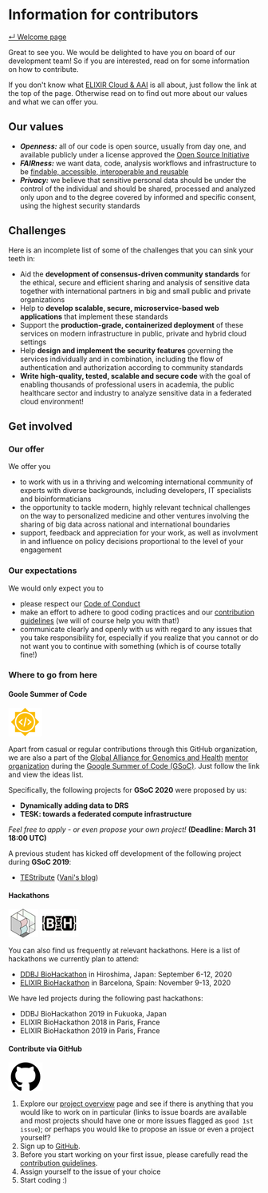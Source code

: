 # Information for contributors

[&#8629; Welcome page][welcome-page]

Great to see you. We would be delighted to have you on board of our development
team! So if you are interested, read on for some information on how to
contribute.

If you don't know what [ELIXIR Cloud & AAI][elixir-cloud] is all about, just
follow the link at the top of the page. Otherwise read on to find out more
about our values and what we can offer you.

## Our values

- **_Openness:_** all of our code is open source, usually from day one, and
  available publicly under a license approved the [Open Source Initiative][osi]
- **_FAIRness:_** we want data, code, analysis workflows and infrastructure to
  be [findable, accessible, interoperable and reusable][fair]
- **_Privacy:_** we believe that sensitive personal data should be under the
  control of the individual and should be shared, processed and analyzed only
  upon and to the degree covered by informed and specific consent, using the
  highest security standards

## Challenges

Here is an incomplete list of some of the challenges that you can sink your
teeth in:

- Aid the **development of consensus-driven community standards** for the
  ethical, secure and efficient sharing and analysis of sensitive data together
  with international partners in big and small public and private
  organizations
- Help to **develop scalable, secure, microservice-based web applications**
  that implement these standards
- Support the **production-grade, containerized deployment** of these services
  on modern infrastructure in public, private and hybrid cloud settings
- Help **design and implement the security features** governing the services
  individually and in combination, including the flow of authentication and
  authorization according to community standards
- **Write high-quality, tested, scalable and secure code** with the goal of
  enabling thousands of professional users in academia, the public healthcare
  sector and industry to analyze sensitive data in a federated cloud
  environment!

## Get involved

### Our offer

We offer you

- to work with us in a thriving and welcoming international
community of experts with diverse backgrounds, including developers, IT
specialists and bioinformaticians
- the opportunity to tackle modern, highly relevant technical challenges on
the way to personalized medicine and other ventures involving the sharing of
big data across national and international boundaries
- support, feedback and appreciation for your work, as well as involvment in
and influence on policy decisions proportional to the level of your
engagement

### Our expectations

We would only expect you to

- please respect our [Code of Conduct][code-of-conduct]
- make an effort to adhere to good coding practices and our [contribution
guidelines][contributing] (we will of course help you with that!)
- communicate clearly and openly with us with regard to any issues that you
take responsibility for, especially if you realize that you cannot or do not
want you to continue with something (which is of course totally fine!)

### Where to go from here

#### Goole Summer of Code

[![logo-gsoc][logo-gsoc]][gsoc]

Apart from casual or regular contributions through this GitHub organization,
we are also a part of the [Global Alliance for Genomics and Health][ga4gh]
[mentor organization][gsoc-ga4gh] during the [Google Summer of Code
(GSoC)][gsoc]. Just follow the link and view the ideas list.

Specifically, the following projects for **GSoC 2020** were proposed by us:

- **Dynamically adding data to DRS**
- **TESK: towards a federated compute infrastructure**

_Feel free to apply - or even propose your own project!_ **(Deadline: March 31
18:00 UTC)**

A previous student has kicked off development of the following project during
**GSoC 2019**:

- [TEStribute][testribute] ([Vani's blog][gsoc-2019-vani])

#### Hackathons

[![logo-bh-ddbj][logo-bh-ddbj]][bh-ddbj]
[![logo-bh-elixir][logo-bh-elixir]][bh-elixir]

You can also find us frequently at relevant hackathons. Here is a list of
hackathons we currently plan to attend:

- [DDBJ BioHackathon][bh-ddbj] in Hiroshima, Japan: September 6-12, 2020
- [ELIXIR BioHackathon][bh-elixir] in Barcelona, Spain: November 9-13, 2020

We have led projects during the following past hackathons:

- DDBJ BioHackathon 2019 in Fukuoka, Japan
- ELIXIR BioHackathon 2018 in Paris, France
- ELIXIR BioHackathon 2019 in Paris, France

#### Contribute via GitHub

[![logo-github][logo-github]][github]

1. Explore our [project overview][elixir-cloud-projects] page and see if there
is anything that you would like to work on in particular (links to issue boards
are available and most projects should have one or more issues flagged as `good
1st issue`); or perhaps you would like to propose an issue or even a project
yourself?
2. Sign up to [GitHub][github].
3. Before you start working on your first issue, please carefully read the
[contribution guidelines][contributing].
4. Assign yourself to the issue of your choice
5. Start coding :)

[bh-ddbj]: <http://www.biohackathon.org/>
[bh-elixir]: <https://www.biohackathon-europe.org/>
[cloud-computing]: <https://en.wikipedia.org/wiki/Cloud_computing>
[code-of-conduct]: CODE_OF_CONDUCT.md
[contributing]: resources/contributing_guidelines.md
[elixir-cloud]: <https://elixir-europe.github.io/cloud>
[elixir-cloud-projects]: resources/resources.md
[fair]: <https://www.go-fair.org/fair-principles/>
[ga4gh]: <https://www.ga4gh.org/>
[github]: <https://github.com/join>
[gsoc]: <https://summerofcode.withgoogle.com/>
[gsoc-2019-vani]: <https://gist.github.com/vaniisgh/02af3ab8233fb7b6ac9314df0c3716f7>
[gsoc-ga4gh]: <https://summerofcode.withgoogle.com/organizations/6274606475771904/>
[logo-bh-ddbj]: images/logo-bh-ddbj.png
[logo-bh-elixir]: images/logo-bh-elixir.png
[logo-github]: images/logo-github.png
[logo-gsoc]: images/logo-gsoc.png
[osi]: <https://opensource.org/>
[testribute]: <https://github.com/elixir-cloud-aai/TEStribute>
[welcome-page]: README.md

